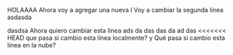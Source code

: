 HOLAAAA
 Ahora voy a agregar una nueva l
 Voy a cambiar la segunda línea
 asdasda
 
 dasdsa
Ahora quiero cambiar esta línea
 ads
 da
 das
 das
 da
 ad
 das
<<<<<<< HEAD
que pasa si cambio esta línea localmente? y Qué pasa si cambio esta línea en la nube?



 
